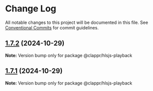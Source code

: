 # Change Log

All notable changes to this project will be documented in this file.
See [Conventional Commits](https://conventionalcommits.org) for commit guidelines.

## [1.7.2](https://github.com/clappr/hlsjs-playback/compare/@clappr/hlsjs-playback@1.7.1...@clappr/hlsjs-playback@1.7.2) (2024-10-29)

**Note:** Version bump only for package @clappr/hlsjs-playback





## [1.7.1](https://github.com/clappr/hlsjs-playback/compare/@clappr/hlsjs-playback@1.7.0...@clappr/hlsjs-playback@1.7.1) (2024-10-29)

**Note:** Version bump only for package @clappr/hlsjs-playback
